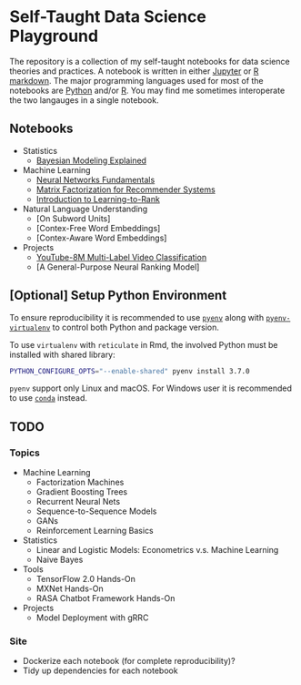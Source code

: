 # Self-Taught Data Science Playground

The repository is a collection of my self-taught notebooks for data science theories and practices.
A notebook is written in either [Jupyter](https://jupyter.org/) or [R markdown](https://rmarkdown.rstudio.com/).
The major programming languages used for most of the notebooks are [Python](https://www.python.org/) and/or [R](https://www.r-project.org/).
You may find me sometimes interoperate the two langauges in a single notebook.

## Notebooks

+ Statistics
    + [Bayesian Modeling Explained](https://everdark.github.io/k9/bayesian/bayesian_modeling_explained.nb.html)
+ Machine Learning
    + [Neural Networks Fundamentals](https://everdark.github.io/k9/neural_nets/neural_networks_fundamentals.nb.html)
    + [Matrix Factorization for Recommender Systems](https://everdark.github.io/k9/matrix_factorization/matrix_factorization.nb.html)
    + [Introduction to Learning-to-Rank](https://everdark.github.io/k9/learning_to_rank/learning_to_rank.html)
+ Natural Language Understanding
    + [On Subword Units]
    + [Contex-Free Word Embeddings]
    + [Contex-Aware Word Embeddings]
+ Projects
    + [YouTube-8M Multi-Label Video Classification](https://everdark.github.io/k9/projects/yt8m/yt8m.html)
    + [A General-Purpose Neural Ranking Model]

## [Optional] Setup Python Environment

To ensure reproducibility it is recommended to use [`pyenv`](https://github.com/pyenv/pyenv) along with [`pyenv-virtualenv`](https://github.com/pyenv/pyenv-virtualenv) to control both Python and package version.

To use `virtualenv` with `reticulate` in Rmd,
the involved Python must be installed with shared library:

```sh
PYTHON_CONFIGURE_OPTS="--enable-shared" pyenv install 3.7.0
```

`pyenv` support only Linux and macOS.
For Windows user it is recommended to use [`conda`](https://github.com/conda/conda) instead.

## TODO

### Topics
+ Machine Learning
    + Factorization Machines
    + Gradient Boosting Trees
    + Recurrent Neural Nets
    + Sequence-to-Sequence Models
    + GANs
    + Reinforcement Learning Basics
+ Statistics
    + Linear and Logistic Models: Econometrics v.s. Machine Learning
    + Naive Bayes
+ Tools
    + TensorFlow 2.0 Hands-On
    + MXNet Hands-On
    + RASA Chatbot Framework Hands-On
+ Projects
    + Model Deployment with gRRC

### Site

+ Dockerize each notebook (for complete reproducibility)?
+ Tidy up dependencies for each notebook
